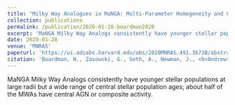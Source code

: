 ```yaml
---
title: "Milky Way Analogues in MaNGA: Multi-Parameter Homogeneity and Comparison to the Milky Way"
collection: publications
permalink: /publication/2020-01-28-boardman2020
excerpt: 'MaNGA Milky Way Analogs consistently have younger stellar populations at large radii but a wide range of central stellar population ages; about half of the MWAs have central AGN or composite activity.'
date: 2020-01-28
venue: 'MNRAS'
paperurl: 'https://ui.adsabs.harvard.edu/abs/2020MNRAS.491.3672B/abstract'
citation: 'Boardman, N., Zasowski, G., Seth, A., Newman, J., <b>Andrews, B. H.</b>, et al. 2020, MNRAS, 491, 3672.'
---
```

MaNGA Milky Way Analogs consistently have younger stellar populations at large radii but a wide range of central stellar population ages; about half of the MWAs have central AGN or composite activity.
